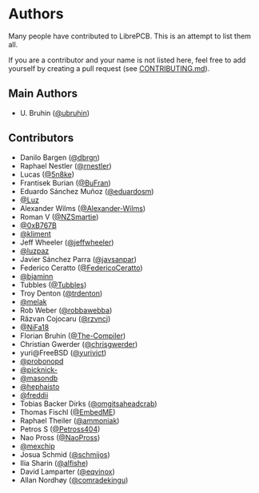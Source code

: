 # Authors

Many people have contributed to LibrePCB. This is an attempt to list them all.

If you are a contributor and your name is not listed here, feel free to add
yourself by creating a pull request (see [CONTRIBUTING.md](CONTRIBUTING.md)).

## Main Authors
- U. Bruhin ([@ubruhin](https://github.com/ubruhin))

## Contributors
- Danilo Bargen ([@dbrgn](https://github.com/dbrgn))
- Raphael Nestler ([@rnestler](https://github.com/rnestler))
- Lucas ([@5n8ke](https://github.com/5n8ke))
- Frantisek Burian ([@BuFran](https://github.com/BuFran))
- Eduardo Sánchez Muñoz ([@eduardosm](https://github.com/eduardosm))
- [@Luz](https://github.com/Luz)
- Alexander Wilms ([@Alexander-Wilms](https://github.com/Alexander-Wilms))
- Roman V ([@NZSmartie](https://github.com/NZSmartie))
- [@0xB767B](https://github.com/0xB767B)
- [@kliment](https://github.com/kliment)
- Jeff Wheeler ([@jeffwheeler](https://github.com/jeffwheeler))
- [@luzpaz](https://github.com/luzpaz)
- Javier Sánchez Parra ([@javsanpar](https://github.com/javsanpar))
- Federico Ceratto ([@FedericoCeratto](https://github.com/FedericoCeratto))
- [@bjaminn](https://github.com/bjaminn)
- Tubbles ([@Tubbles](https://github.com/Tubbles))
- Troy Denton ([@trdenton](https://github.com/trdenton))
- [@melak](https://github.com/melak)
- Rob Weber ([@robbawebba](https://github.com/robbawebba))
- Răzvan Cojocaru ([@rzvncj](https://github.com/rzvncj))
- [@NiFa18](https://github.com/NiFa18)
- Florian Bruhin ([@The-Compiler](https://github.com/The-Compiler))
- Christian Gwerder ([@chrisgwerder](https://github.com/chrisgwerder))
- yuri@FreeBSD ([@yurivict](https://github.com/yurivict))
- [@probonopd](https://github.com/probonopd)
- [@picknick-](https://github.com/picknick-)
- [@masondb](https://github.com/masondb)
- [@hephaisto](https://github.com/hephaisto)
- [@freddii](https://github.com/freddii)
- Tobias Backer Dirks ([@omgitsaheadcrab](https://github.com/omgitsaheadcrab))
- Thomas Fischl ([@EmbedME](https://github.com/EmbedME))
- Raphael Theiler ([@ammoniak](https://github.com/ammoniak))
- Petros S ([@Petross404](https://github.com/Petross404))
- Nao Pross ([@NaoPross](https://github.com/NaoPross))
- [@mexchip](https://github.com/mexchip)
- Josua Schmid ([@schmijos](https://github.com/schmijos))
- Ilia Sharin ([@alfishe](https://github.com/alfishe))
- David Lamparter ([@eqvinox](https://github.com/eqvinox))
- Allan Nordhøy ([@comradekingu](https://github.com/comradekingu))
